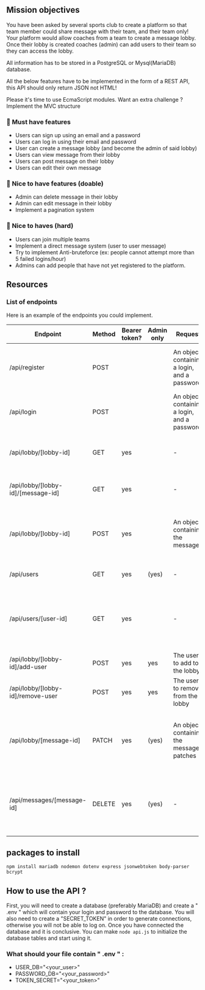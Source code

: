 ## Mission objectives

You have been asked by several sports club to create a platform so that team member could share message with their team, and their team only! Your platform would allow coaches from a team to create a message lobby. Once their lobby is created coaches (admin) can add users to their team so they can access the lobby.

All information has to be stored in a PostgreSQL or Mysql(MariaDB) database.

All the below features have to be implemented in the form of a REST API, this API should only return JSON not HTML!

Please it's time to use EcmaScript modules.
Want an extra challenge ? Implement the MVC structure

### 🌱 Must have features

-   Users can sign up using an email and a password
-   Users can log in using their email and password
-   User can create a message lobby (and become the admin of said lobby)
-   Users can view message from their lobby
-   Users can post message on their lobby
-   Users can edit their own message

### 🌼 Nice to have features (doable)

-   Admin can delete message in their lobby
-   Admin can edit message in their lobby
-   Implement a pagination system

### 🌳 Nice to haves (hard)

-   Users can join multiple teams
-   Implement a direct message system (user to user message)
-   Try to implement Anti-bruteforce (ex: people cannot attempt more than 5 failed logins/hour)
-   Admins can add people that have not yet registered to the platform.

## Resources

### List of endpoints

Here is an example of the endpoints you could implement.

| Endpoint                           | Method | Bearer token? | Admin only | Request                                      | Response                                                                                                 |
| ---------------------------------- | ------ | ------------- | ---------- | -------------------------------------------- | -------------------------------------------------------------------------------------------------------- |
| /api/register                      | POST   |               |            | An object containing a login, and a password | A message stating the user has been created (or the approriate error, if any)                            |
| /api/login                         | POST   |               |            | An object containing a login, and a password | A JSON Web Token/session ID (or the approriate error, if any)                                            |
| /api/lobby/[lobby-id]              | GET    | yes           |            | -                                            | An array containing all the message from the lobby                                                       |
| /api/lobby/[lobby-id]/[message-id] | GET    | yes           |            | -                                            | A single message object from the lobby                                                                   |
| /api/lobby/[lobby-id]              | POST   | yes           |            | An object containing the message             | A message stating the message has been posted (or the approriate error, if any)                          |
| /api/users                         | GET    | yes           | (yes)      | -                                            | All the users from the same lobby                                                                        |
| /api/users/[user-id]               | GET    | yes           |            | -                                            | A single user. If the user is not an admin, can only get details from people that are in the same lobby. |
| /api/lobby/[lobby-id]/add-user     | POST   | yes           | yes        | The user to add to the lobby                 | Add an user to a lobby                                                                                   |
| /api/lobby/[lobby-id]/remove-user  | POST   | yes           | yes        | The user to remove from the lobby            | Removes an user from the lobby                                                                           |
| /api/lobby/[message-id]            | PATCH  | yes           | (yes)      | An object containing the message patches     | Edit a message. Users can only edit their own messages, unless they are admins.                          |
| /api/messages/[message-id]         | DELETE | yes           | (yes)      | -                                            | Delete a message. Users can only edit their own messages, unless they are admins.                        |


## packages to install
```
npm install mariadb nodemon dotenv express jsonwebtoken body-parser bcrypt
```

## How to use the API ?
First, you will need to create a database (preferably MariaDB) and create a " .env " which will contain your login and password to the database.
You will also need to create a "SECRET_TOKEN" in order to generate connections, otherwise you will not be able to log on.
Once you have connected the database and it is conclusive. You can make `node api.js` to initialize the database tables and start using it.

### What should your file contain " .env " :
- USER_DB="<your_user>"
- PASSWORD_DB="<your_password>"
- TOKEN_SECRET="<your_token>"

